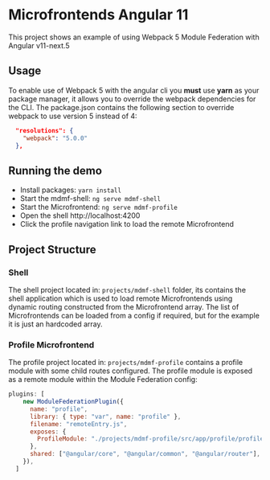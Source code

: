 # Microfrontends Angular 11

This project shows an example of using Webpack 5 Module Federation with Angular v11-next.5

## Usage

To enable use of Webpack 5 with the angular cli you **must** use **yarn** as your package manager, it allows you to override the webpack dependencies for the CLI. 
The package.json contains the following section to override webpack to use version 5 instead of 4:

```json
  "resolutions": {
    "webpack": "5.0.0"
  },
```

## Running the demo
- Install packages: ``yarn install``
- Start the mdmf-shell: ``ng serve mdmf-shell``
- Start the Microfrontend: ``ng serve mdmf-profile``
- Open the shell http://localhost:4200
- Click the profile navigation link to load the remote Microfrontend


## Project Structure

### Shell
The shell project located in: `projects/mdmf-shell` folder, its contains the shell application which is used to load remote Microfrontends using dynamic routing constructed from the Microfrontend array.  The list of Microfrontends can be loaded from a config if required, but for the example it is just an hardcoded array.  

### Profile Microfrontend
The profile project located in: `projects/mdmf-profile` contains a profile module with some child routes configured. The profile module is exposed as a remote module within the Module Federation config:

```js
plugins: [
    new ModuleFederationPlugin({
      name: "profile",
      library: { type: "var", name: "profile" },
      filename: "remoteEntry.js",
      exposes: {
        ProfileModule: "./projects/mdmf-profile/src/app/profile/profile.module.ts",
      },
      shared: ["@angular/core", "@angular/common", "@angular/router"],
    }),
  ]
```

